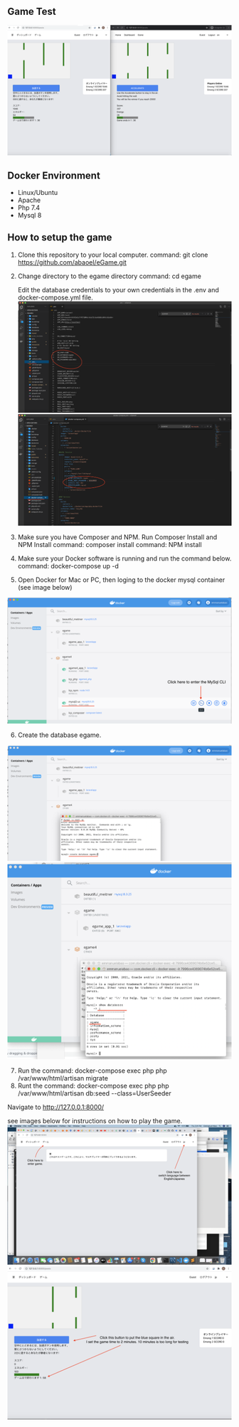 ## Game Test
<img src="gameimage.png" alt="Italian Trulli">


## Docker Environment
 
 - Linux/Ubuntu
 - Apache
 - Php 7.4
 - Mysql 8


## How to setup the game

1. Clone this repository to your local computer.
   command: git clone https://github.com/abaoel/eGame.git

2. Change directory to the egame directory
   command: cd egame
   
   Edit the database credentials to your own credentials in the .env and docker-compose.yml file.
   <img src="envfile.png" alt="Italian Trulli">
   <img src="docker-compose.png" alt="Italian Trulli">
   
3. Make sure you have Composer and NPM. Run Composer Install and NPM Install
   command: composer install
   command: NPM install
   
4. Make sure your Docker software is running and run the command below.
   command: docker-compose up -d

5. Open Docker for Mac or PC, then loging to the docker mysql container (see image below)
<img src="mysqlcli2.png" alt="Italian Trulli">

6. Create the database egame.
<img src="mysqlcli3.png" alt="Italian Trulli">
<img src="mysqlcli4.png" alt="Italian Trulli">

7. Run the command: docker-compose exec php php /var/www/html/artisan migrate
8. Runt the command: docker-compose exec php php /var/www/html/artisan db:seed --class=UserSeeder

Navigate to http://127.0.0.1:8000/

see images below for instructions on how to play the game.
<img src="entergame.png" alt="Italian Trulli">
<img src="entergame2.png" alt="Italian Trulli">


